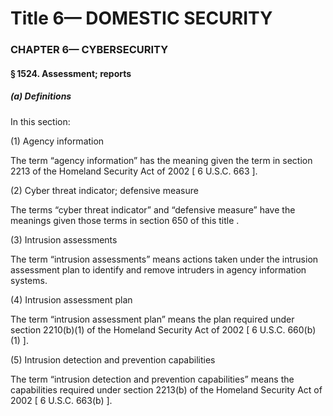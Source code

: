
# Title 6— DOMESTIC SECURITY
### CHAPTER 6— CYBERSECURITY
#### § 1524. Assessment; reports
##### (a) Definitions

In this section:

(1) Agency information

The term “agency information” has the meaning given the term in section 2213 of the Homeland Security Act of 2002 [ 6 U.S.C. 663 ].

(2) Cyber threat indicator; defensive measure

The terms “cyber threat indicator” and “defensive measure” have the meanings given those terms in section 650 of this title .

(3) Intrusion assessments

The term “intrusion assessments” means actions taken under the intrusion assessment plan to identify and remove intruders in agency information systems.

(4) Intrusion assessment plan

The term “intrusion assessment plan” means the plan required under section 2210(b)(1) of the Homeland Security Act of 2002 [ 6 U.S.C. 660(b)(1) ].

(5) Intrusion detection and prevention capabilities

The term “intrusion detection and prevention capabilities” means the capabilities required under section 2213(b) of the Homeland Security Act of 2002 [ 6 U.S.C. 663(b) ].
